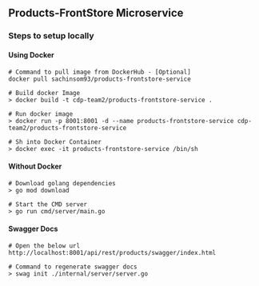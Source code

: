 ## Products-FrontStore Microservice

### Steps to setup locally

#### Using Docker
```
# Command to pull image from DockerHub - [Optional]
docker pull sachinsom93/products-frontstore-service

# Build docker Image
> docker build -t cdp-team2/products-frontstore-service .

# Run docker image
> docker run -p 8001:8001 -d --name products-frontstore-service cdp-team2/products-frontstore-service

# Sh into Docker Container
> docker exec -it products-frontstore-service /bin/sh 
```

#### Without Docker
```
# Download golang dependencies
> go mod download

# Start the CMD server
> go run cmd/server/main.go
```

#### Swagger Docs
```
# Open the below url
http://localhost:8001/api/rest/products/swagger/index.html

# Command to regenerate swagger docs
> swag init ./internal/server/server.go
```
